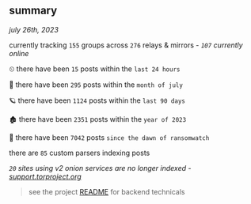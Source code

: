 
## summary
_july 26th, 2023_

currently tracking `155` groups across `276` relays & mirrors - _`107` currently online_

⏲ there have been `15` posts within the `last 24 hours`

🦈 there have been `295` posts within the `month of july`

🪐 there have been `1124` posts within the `last 90 days`

🏚 there have been `2351` posts within the `year of 2023`

🦕 there have been `7042` posts `since the dawn of ransomwatch`

there are `85` custom parsers indexing posts

_`20` sites using v2 onion services are no longer indexed - [support.torproject.org](https://support.torproject.org/onionservices/v2-deprecation/)_

> see the project [README](https://github.com/joshhighet/ransomwatch#ransomwatch--) for backend technicals
